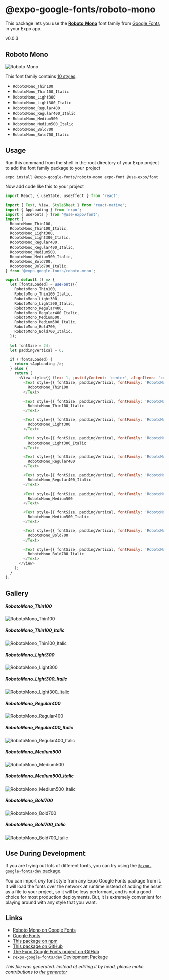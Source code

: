 # @expo-google-fonts/roboto-mono

This package lets you use the [**Roboto Mono**](https://fonts.google.com/specimen/Roboto+Mono) font family from [Google Fonts](https://fonts.google.com/) in your Expo app.

v0.0.3

## Roboto Mono

![Roboto Mono](./font-family.png)

This font family contains [10 styles](#gallery).

- `RobotoMono_Thin100`
- `RobotoMono_Thin100_Italic`
- `RobotoMono_Light300`
- `RobotoMono_Light300_Italic`
- `RobotoMono_Regular400`
- `RobotoMono_Regular400_Italic`
- `RobotoMono_Medium500`
- `RobotoMono_Medium500_Italic`
- `RobotoMono_Bold700`
- `RobotoMono_Bold700_Italic`

## Usage

Run this command from the shell in the root directory of your Expo project to add the font family package to your project
```sh
expo install @expo-google-fonts/roboto-mono expo-font @use-expo/font
```

Now add code like this to your project
```js
import React, { useState, useEffect } from 'react';

import { Text, View, StyleSheet } from 'react-native';
import { AppLoading } from 'expo';
import { useFonts } from '@use-expo/font';
import {
  RobotoMono_Thin100,
  RobotoMono_Thin100_Italic,
  RobotoMono_Light300,
  RobotoMono_Light300_Italic,
  RobotoMono_Regular400,
  RobotoMono_Regular400_Italic,
  RobotoMono_Medium500,
  RobotoMono_Medium500_Italic,
  RobotoMono_Bold700,
  RobotoMono_Bold700_Italic,
} from '@expo-google-fonts/roboto-mono';

export default () => {
  let [fontsLoaded] = useFonts({
    RobotoMono_Thin100,
    RobotoMono_Thin100_Italic,
    RobotoMono_Light300,
    RobotoMono_Light300_Italic,
    RobotoMono_Regular400,
    RobotoMono_Regular400_Italic,
    RobotoMono_Medium500,
    RobotoMono_Medium500_Italic,
    RobotoMono_Bold700,
    RobotoMono_Bold700_Italic,
  });

  let fontSize = 24;
  let paddingVertical = 6;

  if (!fontsLoaded) {
    return <AppLoading />;
  } else {
    return (
      <View style={{ flex: 1, justifyContent: 'center', alignItems: 'center' }}>
        <Text style={{ fontSize, paddingVertical, fontFamily: 'RobotoMono_Thin100' }}>
          RobotoMono_Thin100
        </Text>

        <Text style={{ fontSize, paddingVertical, fontFamily: 'RobotoMono_Thin100_Italic' }}>
          RobotoMono_Thin100_Italic
        </Text>

        <Text style={{ fontSize, paddingVertical, fontFamily: 'RobotoMono_Light300' }}>
          RobotoMono_Light300
        </Text>

        <Text style={{ fontSize, paddingVertical, fontFamily: 'RobotoMono_Light300_Italic' }}>
          RobotoMono_Light300_Italic
        </Text>

        <Text style={{ fontSize, paddingVertical, fontFamily: 'RobotoMono_Regular400' }}>
          RobotoMono_Regular400
        </Text>

        <Text style={{ fontSize, paddingVertical, fontFamily: 'RobotoMono_Regular400_Italic' }}>
          RobotoMono_Regular400_Italic
        </Text>

        <Text style={{ fontSize, paddingVertical, fontFamily: 'RobotoMono_Medium500' }}>
          RobotoMono_Medium500
        </Text>

        <Text style={{ fontSize, paddingVertical, fontFamily: 'RobotoMono_Medium500_Italic' }}>
          RobotoMono_Medium500_Italic
        </Text>

        <Text style={{ fontSize, paddingVertical, fontFamily: 'RobotoMono_Bold700' }}>
          RobotoMono_Bold700
        </Text>

        <Text style={{ fontSize, paddingVertical, fontFamily: 'RobotoMono_Bold700_Italic' }}>
          RobotoMono_Bold700_Italic
        </Text>
      </View>
    );
  }
};

```

## Gallery

##### RobotoMono_Thin100
![RobotoMono_Thin100](./e54b0e2606a8e454e92c100a791d8b71811e052d42fe4b32896466b8f0be270e.ttf.png)

##### RobotoMono_Thin100_Italic
![RobotoMono_Thin100_Italic](./3eb07be624d5ec7a80bcb5820f19fe80008142212ee07cfa2bf9a5b70f94a6a2.ttf.png)

##### RobotoMono_Light300
![RobotoMono_Light300](./1c9d3d466aab107a76ff737ac20edaf327476dbcc6c6dbd77a00094bc79727bf.ttf.png)

##### RobotoMono_Light300_Italic
![RobotoMono_Light300_Italic](./0f72866d63d772ac722b847dfc2d8ae72d00e74b69f1b95374f6f71677a4cb05.ttf.png)

##### RobotoMono_Regular400
![RobotoMono_Regular400](./e3284818a33743fb9474240557d229c111ec2b584d14913e5d32af7b74487458.ttf.png)

##### RobotoMono_Regular400_Italic
![RobotoMono_Regular400_Italic](./3d8daba697d824c67c2e385af80a546763d80262785e6adb2e681c714782fb22.ttf.png)

##### RobotoMono_Medium500
![RobotoMono_Medium500](./c451bd3c919883e57c526d2c2bfa3e98dfd63411a8b872828891908ba78ad63b.ttf.png)

##### RobotoMono_Medium500_Italic
![RobotoMono_Medium500_Italic](./e78535fb7ee0b0f96d74454e5c73e28c62d48423449a97f0d749ec7c920fa921.ttf.png)

##### RobotoMono_Bold700
![RobotoMono_Bold700](./107b5dac259223182470928048382c0cef0d4b668d0775ac03c0a44c847ea2c7.ttf.png)

##### RobotoMono_Bold700_Italic
![RobotoMono_Bold700_Italic](./6551cac967c818689406cd0ca591d8a251a88cbff6790b5ea3c0e3aa2f541668.ttf.png)


## Use During Development

If you are trying out lots of different fonts, you can try using the [`@expo-google-fonts/dev` package](https://www.npmjs.com/package/@expo-google-fonts/dev).

You can import *any* font style from any Expo Google Fonts package from it. It will load the fonts
over the network at runtime instead of adding the asset as a file to your project, so it will be 
less performant, and is not a good choice for most production deployments. But, it is extremely convenient
for playing around with any style that you want.

## Links

- [Roboto Mono on Google Fonts](https://fonts.google.com/specimen/Roboto+Mono)
- [Google Fonts](https://fonts.google.com/)
- [This package on npm](https://www.npmjs.com/package/@expo-google-fonts/roboto-mono)
- [This package on GitHub](https://github.com/expo/google-fonts/tree/master/font-packages/roboto-mono)
- [The Expo Google Fonts project on GitHub](https://github.com/expo/google-fonts)
- [`@expo-google-fonts/dev` Devlopment Package](https://github.com/expo/google-fonts/tree/master/font-packages/dev)


*This file was generated. Instead of editing it by head, please make contributions to [the generator](https://github.com/expo/google-fonts/tree/master/packages/generator)*
